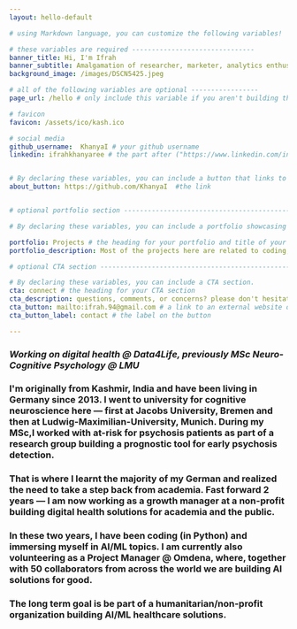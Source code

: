 ```yaml
---
layout: hello-default

# using Markdown language, you can customize the following variables!

# these variables are required -------------------------------
banner_title: Hi, I'm Ifrah
banner_subtitle: Amalgamation of researcher, marketer, analytics enthusiast, reader, and runner.
background_image: /images/DSCN5425.jpeg

# all of the following variables are optional -----------------
page_url: /hello # only include this variable if you aren't building the page to your primary domain 

# favicon
favicon: /assets/ico/kash.ico

# social media
github_username:  KhanyaI # your github username
linkedin: ifrahkhanyaree # the part after ("https://www.linkedin.com/in/...")


# By declaring these variables, you can include a button that links to an external website or to media.
about_button: https://github.com/KhanyaI  #the link


# optional portfolio section ------------------------------------------

# By declaring these variables, you can include a portfolio showcasing your work and organize your portfolio's items into a custom layout, all without adding any CSS. In addition, you must 1) create an HTML file in the_includes folder for each project with the text you'd like to display, and 2) create a YAML file in the _data folder describing the order in which each project should be shown and categorized. See `/includes/example.html` and `/_data/work.yml` for examples.

portfolio: Projects # the heading for your portfolio and title of your YAML file
portfolio_description: Most of the projects here are related to coding, ML and AI in one form or another. # a description to be desplayed below the heading and above the content

# optional CTA section --------------------------------------------------

# By declaring these variables, you can include a CTA section.
cta: connect # the heading for your CTA section
cta_description: questions, comments, or concerns? please don't hesitate to reach out. # a description to be desplayed below the heading and above the content
cta_button: mailto:ifrah.94@gmail.com # a link to an external website or to media
cta_button_label: contact # the label on the button

---			
```

[//]: # (write a bit about yourself here)
### <em> Working on digital health @ Data4Life, previously MSc Neuro-Cognitive Psychology @ LMU</em>  

### I'm originally from Kashmir, India and have been living in Germany since 2013. I went to university for cognitive neuroscience here — first at Jacobs University, Bremen and then at Ludwig-Maximilian-University, Munich. During my MSc,I worked with at-risk for psychosis patients as part of a research group building a prognostic tool for early psychosis detection. 
### That is where I learnt the majority of my German and realized the need to take a step back from academia. Fast forward 2 years — I am now working as a growth manager at a non-profit building digital health solutions for academia and the public. 

### In these two years, I have been coding (in Python) and immersing myself in AI/ML topics. I am currently also volunteering as a Project Manager @ Omdena, where, together with 50 collaborators from across the world we are building AI solutions for good. 

### The long term goal is be part of a humanitarian/non-profit organization building AI/ML healthcare solutions. 



